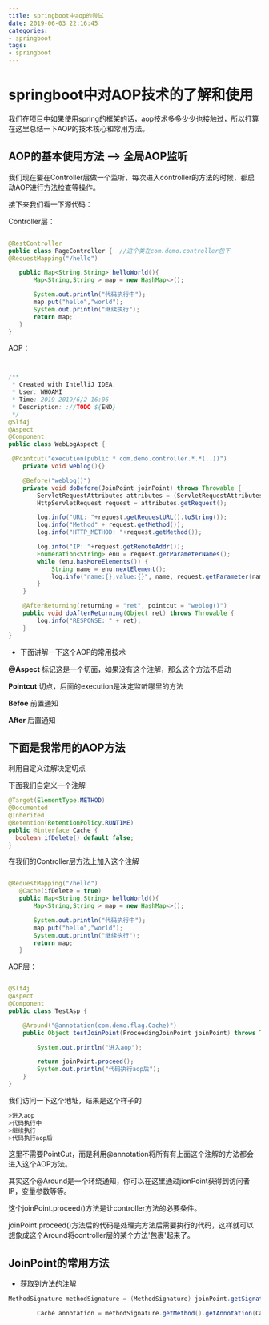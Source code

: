 ```yaml
---
title: springboot中aop的尝试
date: 2019-06-03 22:16:45
categories:
- springboot
tags:
- springboot
---
```


# springboot中对AOP技术的了解和使用

我们在项目中如果使用spring的框架的话，aop技术多多少少也接触过，所以打算在这里总结一下AOP的技术核心和常用方法。

<!-- more -->

## AOP的基本使用方法 --> 全局AOP监听


我们现在要在Controller层做一个监听，每次进入controller的方法的时候，都启动AOP进行方法检查等操作。

接下来我们看一下源代码：

Controller层：
```java

@RestController
public class PageController {  //这个类在com.demo.controller包下
@RequestMapping("/hello")

   public Map<String,String> helloWorld(){
       Map<String,String > map = new HashMap<>();

       System.out.println("代码执行中");
       map.put("hello","world");
       System.out.println("继续执行");
       return map;
   }
}

```

AOP：

```java


/**
 * Created with IntelliJ IDEA.
 * User: WHOAMI
 * Time: 2019 2019/6/2 16:06
 * Description: ://TODO ${END}
 */
@Slf4j
@Aspect
@Component
public class WebLogAspect {

 @Pointcut("execution(public * com.demo.controller.*.*(..))")
    private void weblog(){}

    @Before("weblog()")
    private void doBefore(JoinPoint joinPoint) throws Throwable {
        ServletRequestAttributes attributes = (ServletRequestAttributes) RequestContextHolder.getRequestAttributes();
        HttpServletRequest request = attributes.getRequest();

        log.info("URL: "+request.getRequestURL().toString());
        log.info("Method" + request.getMethod());
        log.info("HTTP_METHOD: "+request.getMethod());

        log.info("IP: "+request.getRemoteAddr());
        Enumeration<String> enu = request.getParameterNames();
        while (enu.hasMoreElements()) {
            String name = enu.nextElement();
            log.info("name:{},value:{}", name, request.getParameter(name));
        }
    }

    @AfterReturning(returning = "ret", pointcut = "weblog()")
    public void doAfterReturning(Object ret) throws Throwable {
        log.info("RESPONSE: " + ret);
    }
}

```

* 下面讲解一下这个AOP的常用技术


**@Aspect**
标记这是一个切面，如果没有这个注解，那么这个方法不启动

**Pointcut**
切点，后面的execution是决定监听哪里的方法

**Befoe**
前置通知

**After**
后置通知

## 下面是我常用的AOP方法

利用自定义注解决定切点

下面我们自定义一个注解

```java
@Target(ElementType.METHOD)
@Documented
@Inherited
@Retention(RetentionPolicy.RUNTIME)
public @interface Cache {
  boolean ifDelete() default false;
}

```

在我们的Controller层方法上加入这个注解

```java

@RequestMapping("/hello")
   @Cache(ifDelete = true)
   public Map<String,String> helloWorld(){
       Map<String,String > map = new HashMap<>();

       System.out.println("代码执行中");
       map.put("hello","world");
       System.out.println("继续执行");
       return map;
   }

```

AOP层：

```java

@Slf4j
@Aspect
@Component
public class TestAsp {

    @Around("@annotation(com.demo.flag.Cache)")
    public Object testJoinPoint(ProceedingJoinPoint joinPoint) throws Throwable {

        System.out.println("进入aop");

        return joinPoint.proceed();
        System.out.println("代码执行aop后");
    }
}

```


我们访问一下这个地址，结果是这个样子的


```bash
>进入aop
>代码执行中
>继续执行
>代码执行aop后
```

这里不需要PointCut，而是利用@annotation将所有有上面这个注解的方法都会进入这个AOP方法。


其实这个@Around是一个环绕通知，你可以在这里通过jionPoint获得到访问者IP，变量参数等等。



这个joinPoint.proceed()方法是让controller方法的必要条件。

joinPoint.proceed()方法后的代码是处理完方法后需要执行的代码，这样就可以想象成这个Around将controller层的某个方法'包裹'起来了。


## JoinPoint的常用方法

* 获取到方法的注解
```java
MethodSignature methodSignature = (MethodSignature) joinPoint.getSignature();

        Cache annotation = methodSignature.getMethod().getAnnotation(Cache.class);
```
